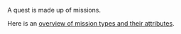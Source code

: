 A quest is made up of missions. 

Here is an [overview of mission types and their attributes](MissionsAndAttributes.md).